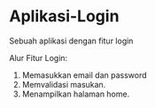 # Aplikasi-Login
Sebuah aplikasi dengan fitur login


Alur Fitur Login:

1. Memasukkan email dan password
2. Memvalidasi masukan.
3. Menampilkan halaman home.
